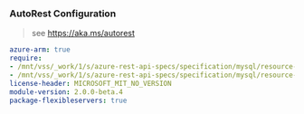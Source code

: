 ### AutoRest Configuration

> see https://aka.ms/autorest

``` yaml
azure-arm: true
require:
- /mnt/vss/_work/1/s/azure-rest-api-specs/specification/mysql/resource-manager/readme.md
- /mnt/vss/_work/1/s/azure-rest-api-specs/specification/mysql/resource-manager/readme.go.md
license-header: MICROSOFT_MIT_NO_VERSION
module-version: 2.0.0-beta.4
package-flexibleservers: true
```